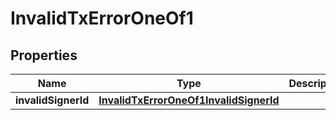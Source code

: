 
# InvalidTxErrorOneOf1

## Properties
| Name | Type | Description | Notes |
| ------------ | ------------- | ------------- | ------------- |
| **invalidSignerId** | [**InvalidTxErrorOneOf1InvalidSignerId**](InvalidTxErrorOneOf1InvalidSignerId.md) |  |  |



